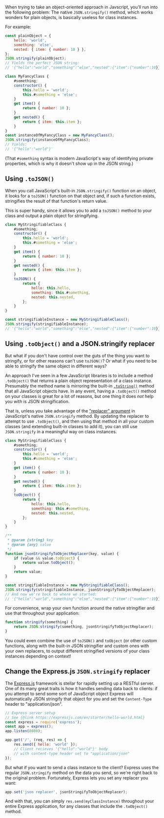 When trying to take an object-oriented approach in Javscript, you'll run into the following problem: The native `JSON.stringify()` method, which works wonders for plain objects, is basically useless for class instances.

For example:

```js
const plainObject = {
	hello: 'world',
	something: 'else',
	nested: { item: { number: 10 } },
};
JSON.stringify(plainObject);
// Yields the perfect JSON string:
// '{"hello":"world","something":"else","nested":{"item":{"number":10}}}'

class MyFancyClass {
	#something;
	constructor() {
		this.hello = 'world';
		this.#something = 'else';
	}
	get item() {
		return { number: 10 };
	}
	get nested() {
		return { item: this.item };
	}
}
const instanceOfMyFancyClass = new MyFancyClass();
JSON.stringify(instanceOfMyFancyClass);
// Yields:
// '{"hello":"world"}'
```

(That `#something` syntax is modern JavaScript's way of identifying private properties, which is why it doesn't show up in the JSON string.)

## Using `.toJSON()`

When you call JavaScript's built-in `JSON.stringify()` function on an object, it looks for a `toJSON()` function on that object and, if such a function exists, stringifies the result of that function's return value.

This is super handy, since it allows you to add a `toJSON()` method to your class and output a plain object for stringifying.

```js
class MyStringifiableClass {
	#something;
	constructor() {
		this.hello = 'world';
		this.#something = 'else';
	}
	get item() {
		return { number: 10 };
	}
	get nested() {
		return { item: this.item };
	}
	toJSON() {
		return {
			hello: this.hello,
			something: this.#something,
			nested: this.nested,
		};
	}
}

const stringifiableInstance = new MyStringifiableClass();
JSON.stringify(stringifiableInstance);
// '{"hello":"world","something":"else","nested":{"item":{"number":10}}}'
```

## Using `.toObject()` and a JSON.stringify replacer

But what if you don't have control over the guts of the thing you want to stringify, or for other reasons can't use `toJSON()`? Or what if you need to be able to stringify the same object in different ways?

An approach I've seen in a few JavaScript libraries is to include a method `.toObject()` that returns a plain object representation of a class instance. Presumably the method name is mirroring the built-in [`.toString()`](https://developer.mozilla.org/en-US/docs/Web/JavaScript/Reference/Global_Objects/Object/toString) method that all JavaScript objects have. In any event, having a `.toObject()` method on your classes is great for a lot of reasons, but one thing it does _not_ help you with is JSON stringification.

That is, unless you take advantage of the ["replacer" argument](https://developer.mozilla.org/en-US/docs/Web/JavaScript/Reference/Global_Objects/JSON/stringify#The_replacer_parameter) in JavaScript's native `JSON.stringify` method. By updating the replacer to attempt to use `.toObject()`, and then using that method in all your custom classes (and extending built-in classes to add it), you can still use `JSON.stringify` in a meaningful way on class instances.

```js
class MyStringifiableClass {
	#something;
	constructor() {
		this.hello = 'world';
		this.#something = 'else';
	}
	get item() {
		return { number: 10 };
	}
	get nested() {
		return { item: this.item };
	}
	toObject() {
		return {
			hello: this.hello,
			something: this.#something,
			nested: this.nested,
		};
	}
}

/**
 * @param {string} key
 * @param {any} value
 */
function jsonStringifyToObjectReplacer(key, value) {
	if (value && value.toObject) {
		return value.toObject();
	}
	return value;
}

const stringifiableInstance = new MyStringifiableClass();
JSON.stringify(stringifiableInstance, jsonStringifyToObjectReplacer);
// And now we're back to where we started:
// '{"hello":"world","something":"else","nested":{"item":{"number":10}}}'
```

For convenience, wrap your own function around the native stringifier and use that throughout your application:

```js
function stringify(something) {
	return JSON.stringify(something, jsonStringifyToObjectReplacer);
}
```

You could even combine the use of `toJSON()` and `toObject` (or other custom functions, along with the built-in JSON stringifier and custom ones with your own replacers, to output different stringified versions of your class instances depending on context!

## Change the Express.js `JSON.stringify` replacer

The [Express.js](https://expressjs.com/) framework is stellar for rapidly setting up a RESTful server. One of its many great traits is how it handles sending data back to clients: if you attempt to send some sort of JavaScript object Express will automatically JSON stringify that object for you and set the `Content-Type` header to "application/json".

```js
// Express server setup
// See {@link https://expressjs.com/en/starter/hello-world.html}
const express = require('express');
const app = express();
app.listen(8080);

app.get('/', (req, res) => {
	res.send({ hello: 'world' });
	// Client recieves '{"hello":"world"}' body
	// with content-type header set to "application/json"
});
```

But what if you want to send a class instance to the client? Express uses the regular `JSON.stringify` method on the data you send, so we're right back to the original problem. Fortunately, Express lets you set any replacer you want:

```js
app.set('json replacer', jsonStringifyToObjectReplacer);
```

And with that, you can simply `res.send(myClassInstance)` throughout your entire Express application, for any classes that include the `.toObject()` method.
